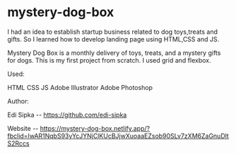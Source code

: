 # mystery-dog-box

I had an idea to establish startup business related to dog toys,treats and gifts.
So I learned how to develop landing page using HTML,CSS and JS.

Mystery Dog Box is a monthly delivery of toys, treats, and a mystery gifts for dogs.
This is my first project from scratch. 
I used grid and flexbox.


Used:

HTML
CSS
JS
Adobe Illustrator
Adobe Photoshop

Author:

Edi Sipka -- https://github.com/edi-sipka

Website -- https://mystery-dog-box.netlify.app/?fbclid=IwAR1NqbS93yYcJYNjClKUcBJjwXuoaaEZsob90SLv7zXM6ZaGnuDltS2Rccs
